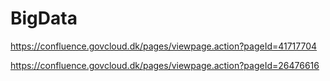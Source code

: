 # BigData

https://confluence.govcloud.dk/pages/viewpage.action?pageId=41717704

https://confluence.govcloud.dk/pages/viewpage.action?pageId=26476616
